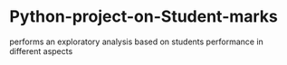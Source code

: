 # Python-project-on-Student-marks
performs an exploratory analysis based on students performance in different aspects
